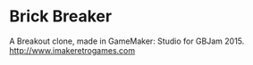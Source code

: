 # Brick Breaker
A Breakout clone, made in GameMaker: Studio for GBJam 2015.
http://www.imakeretrogames.com
